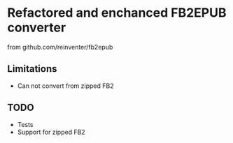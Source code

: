 
# Refactored and enchanced FB2EPUB converter
from github.com/reinventer/fb2epub

## Limitations
* Can not convert from zipped FB2
## TODO
* Tests
* Support for zipped FB2
